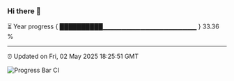 ### Hi there 👋

⏳ Year progress { ██████████▁▁▁▁▁▁▁▁▁▁▁▁▁▁▁▁▁▁▁▁ } 33.36 %

---

⏰ Updated on Fri, 02 May 2025 18:25:51 GMT

![Progress Bar CI](https://github.com/liununu/liununu/workflows/Progress%20Bar%20CI/badge.svg)
